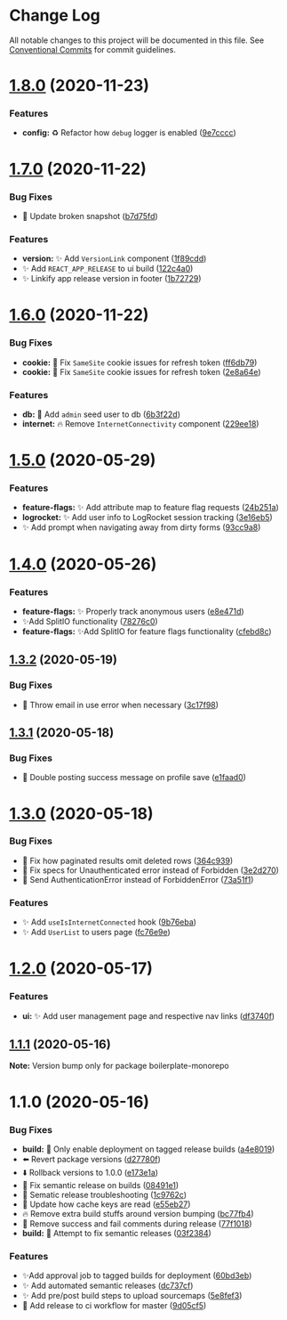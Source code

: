 # Change Log

All notable changes to this project will be documented in this file.
See [Conventional Commits](https://conventionalcommits.org) for commit guidelines.

# [1.8.0](https://github.com/n8io/boilerplate-monorepo/compare/v1.7.0...v1.8.0) (2020-11-23)


### Features

* **config:** ♻ Refactor how `debug` logger is enabled ([9e7cccc](https://github.com/n8io/boilerplate-monorepo/commit/9e7cccc600791e64f571608d3b34f862b14693a4))





# [1.7.0](https://github.com/n8io/boilerplate-monorepo/compare/v1.6.0...v1.7.0) (2020-11-22)


### Bug Fixes

* 🧪 Update broken snapshot ([b7d75fd](https://github.com/n8io/boilerplate-monorepo/commit/b7d75fd2df5965e7ed0f8b23b36f2739e2ac86ae))


### Features

* **version:** ✨ Add `VersionLink` component ([1f89cdd](https://github.com/n8io/boilerplate-monorepo/commit/1f89cdd893a0b5ccb2f15943c980193102709bb7))
* ✨ Add `REACT_APP_RELEASE` to ui build ([122c4a0](https://github.com/n8io/boilerplate-monorepo/commit/122c4a0aff8124bf0350986a3fa51f46d691f7e4))
* ✨ Linkify app release version in footer ([1b72729](https://github.com/n8io/boilerplate-monorepo/commit/1b72729793857a94b966b43754b634615a3dc941))





# [1.6.0](https://github.com/n8io/boilerplate-monorepo/compare/v1.5.0...v1.6.0) (2020-11-22)


### Bug Fixes

* **cookie:** 🐛 Fix `SameSite` cookie issues for refresh token ([ff6db79](https://github.com/n8io/boilerplate-monorepo/commit/ff6db79664f1ab787120daf6c51f5945df98e7df))
* **cookie:** 🐛 Fix `SameSite` cookie issues for refresh token ([2e8a64e](https://github.com/n8io/boilerplate-monorepo/commit/2e8a64e58f7930313935a50c009f8a6fcff3ae3c))


### Features

* **db:** 🌱 Add `admin` seed user to db ([6b3f22d](https://github.com/n8io/boilerplate-monorepo/commit/6b3f22d51edffefe4fef05fc886b78e41d3a8f97))
* **internet:** 🔥 Remove `InternetConnectivity` component ([229ee18](https://github.com/n8io/boilerplate-monorepo/commit/229ee18bf71064c0695fe0fbee5a1c53098e4931))





# [1.5.0](https://github.com/n8io/boilerplate-monorepo/compare/v1.4.0...v1.5.0) (2020-05-29)


### Features

* **feature-flags:** ✨ Add attribute map to feature flag requests ([24b251a](https://github.com/n8io/boilerplate-monorepo/commit/24b251ac6e10951eee9b1420cff0e106f0c707d7))
* **logrocket:** ✨ Add user info to LogRocket session tracking ([3e16eb5](https://github.com/n8io/boilerplate-monorepo/commit/3e16eb55dd6cbc32a00f2a4ac54acf30b7f77f16))
* ✨ Add prompt when navigating away from dirty forms ([93cc9a8](https://github.com/n8io/boilerplate-monorepo/commit/93cc9a8bc731eb70d89776079a0b2bc3d50e62f7))





# [1.4.0](https://github.com/n8io/boilerplate-monorepo/compare/v1.3.2...v1.4.0) (2020-05-26)


### Features

* **feature-flags:** ✨ Properly track anonymous users ([e8e471d](https://github.com/n8io/boilerplate-monorepo/commit/e8e471d0188c0b21516878f61128cf5114535682))
*  ✨Add SplitIO functionality ([78276c0](https://github.com/n8io/boilerplate-monorepo/commit/78276c0f9be5dd3c97a7bac3cf73225f7429637f))
* **feature-flags:**  ✨Add SplitIO for feature flags functionality ([cfebd8c](https://github.com/n8io/boilerplate-monorepo/commit/cfebd8cdab5e52fd24bdd38c25e82085a7e69ebf))





## [1.3.2](https://github.com/n8io/boilerplate-monorepo/compare/v1.3.1...v1.3.2) (2020-05-19)


### Bug Fixes

* 🐛 Throw email in use error when necessary ([3c17f98](https://github.com/n8io/boilerplate-monorepo/commit/3c17f98db6d260c16eba34662fb4c1de09cc2215))





## [1.3.1](https://github.com/n8io/boilerplate-monorepo/compare/v1.3.0...v1.3.1) (2020-05-18)


### Bug Fixes

* 🐛 Double posting success message on profile save ([e1faad0](https://github.com/n8io/boilerplate-monorepo/commit/e1faad025b3b065c18a44ec86b2526dee9b4ac06))





# [1.3.0](https://github.com/n8io/boilerplate-monorepo/compare/v1.2.0...v1.3.0) (2020-05-18)


### Bug Fixes

* 🐛 Fix how paginated results omit deleted rows ([364c939](https://github.com/n8io/boilerplate-monorepo/commit/364c939f64ace02ca3b13289e6740ee848ed6cb3))
* 🐛 Fix specs for Unauthenticated error instead of Forbidden ([3e2d270](https://github.com/n8io/boilerplate-monorepo/commit/3e2d270641522c65b0a88ec00cf78caf0923ca64))
* 🐛 Send AuthenticationError instead of ForbiddenError ([73a51f1](https://github.com/n8io/boilerplate-monorepo/commit/73a51f1cdf5b5b9f875f55a2197964dcc5b519d3))


### Features

* ✨ Add `useIsInternetConnected` hook ([9b76eba](https://github.com/n8io/boilerplate-monorepo/commit/9b76eba5164aede0700fa0a0c59561a2e996b7d7))
* ✨ Add `UserList` to users page ([fc76e9e](https://github.com/n8io/boilerplate-monorepo/commit/fc76e9e3a1dac03e512b0e8f8cae640125fd9d9a))





# [1.2.0](https://github.com/n8io/boilerplate-monorepo/compare/v1.1.1...v1.2.0) (2020-05-17)


### Features

* **ui:** ✨ Add user management page and respective nav links ([df3740f](https://github.com/n8io/boilerplate-monorepo/commit/df3740f0d8856467952119769fd3f18636a62fa3))





## [1.1.1](https://github.com/n8io/boilerplate-monorepo/compare/v1.1.0...v1.1.1) (2020-05-16)

**Note:** Version bump only for package boilerplate-monorepo





# 1.1.0 (2020-05-16)


### Bug Fixes

* **build:** 🐛 Only enable deployment on tagged release builds ([a4e8019](https://github.com/n8io/boilerplate-monorepo/commit/a4e8019fc593d9e64af02b3dbd36225c2e01b30a))
* ⬅️ Revert package versions ([d27780f](https://github.com/n8io/boilerplate-monorepo/commit/d27780fdd1dd49d831bee0296326ff2918a12bdb))
* ⬇️ Rollback versions to 1.0.0 ([e173e1a](https://github.com/n8io/boilerplate-monorepo/commit/e173e1aae513c54bb720b3dc907b95803b96e900))
* 💚 Fix semantic release on builds ([08491e1](https://github.com/n8io/boilerplate-monorepo/commit/08491e17f1c8ae720e76ed03f7ea503265c9c5c7))
* 💚 Sematic release troubleshooting ([1c9762c](https://github.com/n8io/boilerplate-monorepo/commit/1c9762c370d1086a94444fba99c7a992a52088ba))
* 💚 Update how cache keys are read ([e55eb27](https://github.com/n8io/boilerplate-monorepo/commit/e55eb2772c93778f5acd6b5bee3c4a98057a1997))
* 🔥 Remove extra build stuffs around version bumping ([bc77fb4](https://github.com/n8io/boilerplate-monorepo/commit/bc77fb45cba5ede97388276c38ae895ac5aaceb1))
* 🔧 Remove success and fail comments during release ([77f1018](https://github.com/n8io/boilerplate-monorepo/commit/77f1018f2f56e2db10eb1b0431d6a086b4cb9c33))
* **build:** 💚 Attempt to fix semantic releases ([03f2384](https://github.com/n8io/boilerplate-monorepo/commit/03f23844782f68e414bf63280a63a5325b405044))


### Features

*  ✨Add approval job to tagged builds for deployment ([60bd3eb](https://github.com/n8io/boilerplate-monorepo/commit/60bd3ebed3c118fec16568a33318f87e1b255664))
* ✨ Add automated semantic releases ([dc737cf](https://github.com/n8io/boilerplate-monorepo/commit/dc737cfa5bc21b488024db2ede61154c6edabcdb))
* ✨ Add pre/post build steps to upload sourcemaps ([5e8fef3](https://github.com/n8io/boilerplate-monorepo/commit/5e8fef362e6b9f3f25fe5d20a225b7f04c8801fa))
* 💚 Add release to ci workflow for master ([9d05cf5](https://github.com/n8io/boilerplate-monorepo/commit/9d05cf5598f625e4d86d83e5b808ee66f65593cd))
